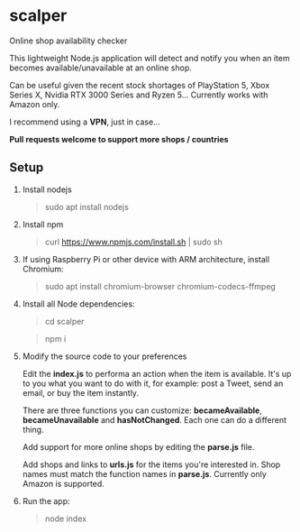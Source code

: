 # scalper

Online shop availability checker

This lightweight Node.js application will detect and notify you when an item becomes available/unavailable at an online shop.

Can be useful given the recent stock shortages of PlayStation 5, Xbox Series X, Nvidia RTX 3000 Series and Ryzen 5... Currently works with Amazon only.

I recommend using a **VPN**, just in case...

**Pull requests welcome to support more shops / countries**

## Setup

1. Install nodejs

   > sudo apt install nodejs

2. Install npm

   > curl https://www.npmjs.com/install.sh | sudo sh

3. If using Raspberry Pi or other device with ARM architecture, install Chromium:

   > sudo apt install chromium-browser chromium-codecs-ffmpeg

4. Install all Node dependencies:

   > cd scalper

   > npm i

5. Modify the source code to your preferences

   Edit the **index.js** to performa an action when the item is available. It's up to you what you want to do with it, for example: post a Tweet, send an email, or buy the item instantly.

   There are three functions you can customize: **becameAvailable**, **becameUnavailable** and **hasNotChanged**. Each one can do a different thing.

   Add support for more online shops by editing the **parse.js** file.

   Add shops and links to **urls.js** for the items you're interested in. Shop names must match the function names in **parse.js**. Currently only Amazon is supported.

6. Run the app:

   > node index
